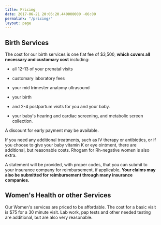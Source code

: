 ```yaml
---
title: Pricing
date: 2017-06-21 20:05:20.440000000 -06:00
permalink: "/pricing/"
layout: page
---
```


## Birth Services

The cost for our birth services is one flat fee of $3,500, **which covers all necessary and customary cost** including:

* all 12-13 of your prenatal visits

* customary laboratory fees

* your mid trimester anatomy ultrasound

* your birth

* and 2-4 postpartum visits for you and your baby.

* your baby's hearing and cardiac screening, and metabolic screen collection.

A discount for early payment may be available.

If you need any additional treatments, such as IV therapy or antibiotics, or if you choose to give your baby vitamin K or  eye ointment, there are additional, but reasonable costs. Rhogam for Rh-negative women is also extra.

A statement will be provided, with proper codes, that you can submit to your insurance company for reimbursement, if applicable. **Your claims may also be submitted for reimbursement through many insurance companies.**

## Women's Health or other Services

Our Women's services are priced to be affordable. The cost for a basic visit is $75 for a 30 minute visit. Lab work, pap tests and other needed testing are additional, but are also very reasonable.
